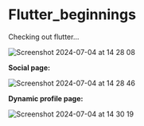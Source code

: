 # Flutter_beginnings
Checking out flutter...

![Screenshot 2024-07-04 at 14 28 08](https://github.com/Adrew-Kirts/Flutter_beginnings/assets/131251959/be8f201b-da15-47f4-8589-7152d9fc173a)

**Social page:**

![Screenshot 2024-07-04 at 14 28 46](https://github.com/Adrew-Kirts/Flutter_beginnings/assets/131251959/9b13b2c0-ff3b-4fab-b36f-70d0283d3d3b)

**Dynamic profile page:**

![Screenshot 2024-07-04 at 14 30 19](https://github.com/Adrew-Kirts/Flutter_beginnings/assets/131251959/ec9acdc9-ec8c-4fcb-975e-7482b162cb56)
